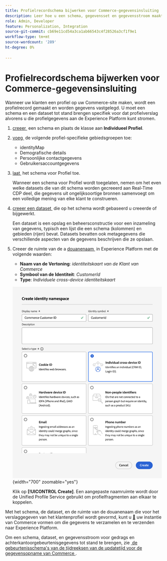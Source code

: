```yaml
---
title: Profielrecordschema bijwerken voor Commerce-gegevensinsluiting
description: Leer hoe u een schema, gegevensset en gegevensstroom maakt voor het verzamelen en verzenden van Commerce-profielrecordgegevens naar de Experience Platform.
role: Admin, Developer
feature: Personalization, Integration
source-git-commit: cb69e11cd54a3ca1ab66543c4f28526a3cf1f9e1
workflow-type: tm+mt
source-wordcount: '289'
ht-degree: 0%

---
```


# Profielrecordschema bijwerken voor Commerce-gegevensinsluiting

Wanneer uw klanten een profiel op uw Commerce-site maken, wordt een profielrecord gemaakt en worden gegevens vastgelegd. U moet een schema en een dataset tot stand brengen specifiek voor dat profielverslag alvorens u die profielgegevens aan de Experience Platform kunt stromen.

1. [&#x200B; creeer &#x200B;](https://experienceleague.adobe.com/nl/docs/experience-platform/xdm/ui/resources/schemas) een schema en plaats de klasse aan **Individueel Profiel**.

1. [&#x200B; voeg &#x200B;](https://experienceleague.adobe.com/nl/docs/experience-platform/xdm/ui/resources/schemas) de volgende profiel-specifieke gebiedsgroepen toe:

   - identityMap
   - Demografische details
   - Persoonlijke contactgegevens
   - Gebruikersaccountgegevens

1. [&#x200B; laat &#x200B;](https://experienceleague.adobe.com/nl/docs/experience-platform/xdm/ui/resources/schemas) het schema voor Profiel toe.

   Wanneer een schema voor Profiel wordt toegelaten, nemen om het even welke datasets die van dit schema worden gecreeerd aan Real-Time CDP deel, die gegevens uit ongelijksoortige bronnen samenvoegt om een volledige mening van elke klant te construeren.

1. [&#x200B; creeer een dataset &#x200B;](https://experienceleague.adobe.com/nl/docs/platform-learn/implement-mobile-sdk/experience-cloud/platform) die op het schema wordt gebaseerd u creeerde of bijgewerkt.

   Een dataset is een opslag en beheersconstructie voor een inzameling van gegevens, typisch een lijst die een schema (kolommen) en gebieden (rijen) bevat. Datasets bevatten ook metagegevens die verschillende aspecten van de gegevens beschrijven die ze opslaan.

1. Creeer de ruimte van de a [&#x200B; douanenaam &#x200B;](https://experienceleague.adobe.com/nl/docs/experience-platform/identity/features/namespaces#create-namespaces) in Experience Platform met de volgende waarden:

   - **Naam van de Vertoning**: _identiteitskaart van de Klant van Commerce_
   - **Symbool van de Identiteit**: _CustomerId_
   - **Type**: _Individuele cross-device identiteitskaart_

   ![&#x200B; creeer douanenamespace &#x200B;](assets/custom-namespace.png){width="700" zoomable="yes"}

   Klik op **[!UICONTROL Create]**. Een aangepaste naamruimte wordt door de Unified Profile Service gebruikt om profielfragmenten aan elkaar te koppelen.

Met het schema, de dataset, en de ruimte van de douanenaam die voor het verslaggegeven van het klantenprofiel wordt gevormd, kunt u [&#128279;](connect-data.md#data-collection) uw instantie van Commerce vormen om die gegevens te verzamelen en te verzenden naar Experience Platform.

Om een schema, dataset, en gegevensstroom voor gedrags en achterkantoorgebeurtenisgegevens tot stand te brengen, zie [&#x200B; de gebeurtenisschema&#39;s van de tijdreeksen van de updatetijd voor de gegevensopname van Commerce &#x200B;](update-xdm.md).
